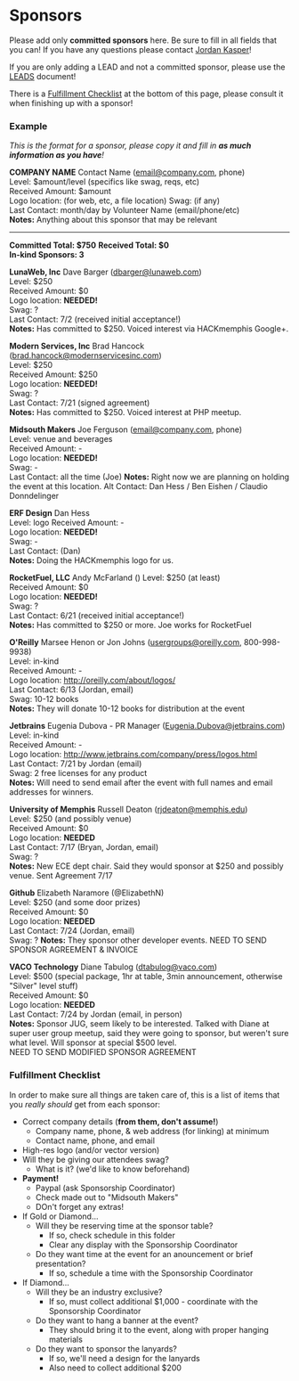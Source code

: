 Sponsors
====

Please add only __committed sponsors__ here. Be sure to fill in all fields that you can! If you have any questions please contact [Jordan Kasper](http://twitter.com/jakerella)!

If you are only adding a LEAD and not a committed sponsor, please use the [LEADS](https://github.com/HackMemphis/HM-Planning/blob/master/sponsorships/leads.md) document!

There is a [Fulfillment Checklist](#fulfillment) at the bottom of this page, please consult it when finishing up with a sponsor!

### Example

_This is the format for a sponsor, please copy it and fill in __as much information as you have__!_
    
__COMPANY NAME__ Contact Name (email@company.com, phone)  
Level: $amount/level (specifics like swag, reqs, etc)  
Received Amount: $amount  
Logo location: (for web, etc, a file location)
Swag: (if any)  
Last Contact: month/day by Volunteer Name (email/phone/etc)  
__Notes:__ Anything about this sponsor that may be relevant

---

__Committed Total: $750__
__Received Total: $0__  
__In-kind Sponsors: 3__

__LunaWeb, Inc__ Dave Barger (dbarger@lunaweb.com)  
Level: $250  
Received Amount: $0  
Logo location: __NEEDED!__  
Swag: ?  
Last Contact: 7/2 (received initial acceptance!)  
__Notes:__ Has committed to $250. Voiced interest via HACKmemphis Google+.

__Modern Services, Inc__ Brad Hancock (brad.hancock@modernservicesinc.com)  
Level: $250  
Received Amount: $250  
Logo location: __NEEDED!__  
Swag: ?  
Last Contact: 7/21 (signed agreement)  
__Notes:__ Has committed to $250. Voiced interest at PHP meetup.

__Midsouth Makers__ Joe Ferguson (email@company.com, phone)  
Level: venue and beverages  
Received Amount: -  
Logo location: __NEEDED!__  
Swag: -  
Last Contact: all the time (Joe)
__Notes:__ Right now we are planning on holding the event at this location. Alt Contact: Dan Hess / Ben Eishen / Claudio Donndelinger

__ERF Design__ Dan Hess  
Level: logo
Received Amount: -  
Logo location: __NEEDED!__  
Swag: -  
Last Contact: (Dan)  
__Notes:__ Doing the HACKmemphis logo for us.

__RocketFuel, LLC__ Andy McFarland ()
Level: $250 (at least)  
Received Amount: $0  
Logo location: __NEEDED!__  
Swag: ?  
Last Contact: 6/21 (received initial acceptance!)  
__Notes:__ Has committed to $250 or more. Joe works for RocketFuel

__O'Reilly__ Marsee Henon or Jon Johns (usergroups@oreilly.com, 800-998-9938)  
Level: in-kind  
Received Amount: -  
Logo location: http://oreilly.com/about/logos/  
Last Contact: 6/13 (Jordan, email)  
Swag: 10-12 books  
__Notes:__ They will donate 10-12 books for distribution at the event

__Jetbrains__ Eugenia Dubova - PR Manager (Eugenia.Dubova@jetbrains.com)  
Level: in-kind  
Received Amount: -  
Logo location: http://www.jetbrains.com/company/press/logos.html  
Last Contact: 7/21 by Jordan (email)  
Swag: 2 free licenses for any product  
__Notes:__ Will need to send email after the event with full names and email addresses for winners.


__University of Memphis__ Russell Deaton (rjdeaton@memphis.edu)  
Level: $250 (and possibly venue)  
Received Amount: $0  
Logo location: __NEEDED__  
Last Contact: 7/17 (Bryan, Jordan, email)  
Swag: ?  
__Notes:__ New ECE dept chair.  Said they would sponsor at $250 and possibly venue. Sent Agreement 7/17


__Github__ Elizabeth Naramore (@ElizabethN)  
Level: $250 (and some door prizes)  
Received Amount: $0  
Logo location: __NEEDED__  
Last Contact: 7/24 (Jordan, email)  
Swag: ?
__Notes:__ They sponsor other developer events. NEED TO SEND SPONSOR AGREEMENT & INVOICE


__VACO Technology__ Diane Tabulog (dtabulog@vaco.com)    
Level: $500 (special package, 1hr at table, 3min announcement, otherwise "Silver" level stuff)  
Received Amount: $0  
Logo location: __NEEDED__  
Last Contact: 7/24 by Jordan (email, in person)  
__Notes:__ Sponsor JUG, seem likely to be interested. Talked with Diane at super user group meetup, said they were going to sponsor, but weren't sure what level. Will sponsor at special $500 level.  
NEED TO SEND MODIFIED SPONSOR AGREEMENT


### <a href="fulfillment"></a>Fulfillment Checklist

In order to make sure all things are taken care of, this is a list of items that you _really should_ get from each sponsor:

* Correct company details (__from them, don't assume!__)
  * Company name, phone, & web address (for linking) at minimum
  * Contact name, phone, and email
* High-res logo (and/or vector version)
* Will they be giving our attendees swag?
  * What is it? (we'd like to know beforehand)
* __Payment!__
  * Paypal (ask Sponsorship Coordinator)
  * Check made out to "Midsouth Makers"
  * DOn't forget any extras!
* If Gold or Diamond...
  * Will they be reserving time at the sponsor table?
    * If so, check schedule in this folder
    * Clear any display with the Sponsorship Coordinator
  * Do they want time at the event for an anouncement or brief presentation?
    * If so, schedule a time with the Sponsorship Coordinator
* If Diamond...
  * Will they be an industry exclusive?
    * If so, must collect additional $1,000 - coordinate with the Sponsorship Coordinator
  * Do they want to hang a banner at the event?
    * They should bring it to the event, along with proper hanging materials
  * Do they want to sponsor the lanyards?
    * If so, we'll need a design for the lanyards
    * Also need to collect additional $200
